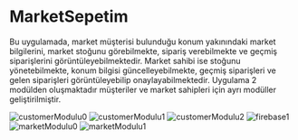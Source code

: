 # MarketSepetim

  Bu uygulamada, market müşterisi bulunduğu konum yakınındaki market bilgilerini,  market stoğunu görebilmekte, sipariş verebilmekte ve 
geçmiş siparişlerini görüntüleyebilmektedir. Market sahibi ise stoğunu yönetebilmekte, konum bilgisi güncelleyebilmekte, 
geçmiş siparişleri ve gelen siparişleri görüntüleyebilip onaylayabilmektedir.
  Uygulama 2 modülden oluşmaktadır müşteriler ve market sahipleri için ayrı modüller geliştirilmiştir.

![customerModulu0](https://github.com/Njlcyln/MarketSepetim/assets/136991567/24ebfe40-1cdc-426d-a99e-c1316b5740b8)
![customerModulu1](https://github.com/Njlcyln/MarketSepetim/assets/136991567/4d2bbb98-9c47-46dd-981d-48784ee3573d)
![customerModulu2](https://github.com/Njlcyln/MarketSepetim/assets/136991567/27ad16ff-52f2-4ceb-b9a1-ae08a663f2e1)
![firebase1](https://github.com/Njlcyln/MarketSepetim/assets/136991567/127660b3-e59a-4509-9f1e-32aa01900fb3)
![marketModulu0](https://github.com/Njlcyln/MarketSepetim/assets/136991567/1137153a-2388-4966-9a5f-2c3ba2b097e5)
![marketModulu1](https://github.com/Njlcyln/MarketSepetim/assets/136991567/f3d1f122-75e9-4027-a8a1-f2d6d5820de6)
